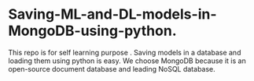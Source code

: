 # Saving-ML-and-DL-models-in-MongoDB-using-python.
This repo is for self learning purpose . Saving models in a database and loading them using python is easy. We choose MongoDB because it is an open-source document database and leading NoSQL database.
